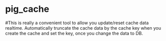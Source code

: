 # pig_cache 

#This is really a convenient tool to allow you update/reset cache data realtime. Automatically truncate the cache data by the cache key when you create the cache and set the key, once you change the data to DB.

 
